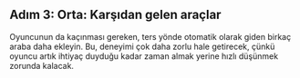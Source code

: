## Adım 3: Orta: Karşıdan gelen araçlar
 
Oyuncunun da kaçınması gereken, ters yönde otomatik olarak giden birkaç araba daha ekleyin.
Bu, deneyimi çok daha zorlu hale getirecek, çünkü oyuncu artık ihtiyaç duyduğu kadar zaman almak yerine hızlı düşünmek zorunda kalacak.
